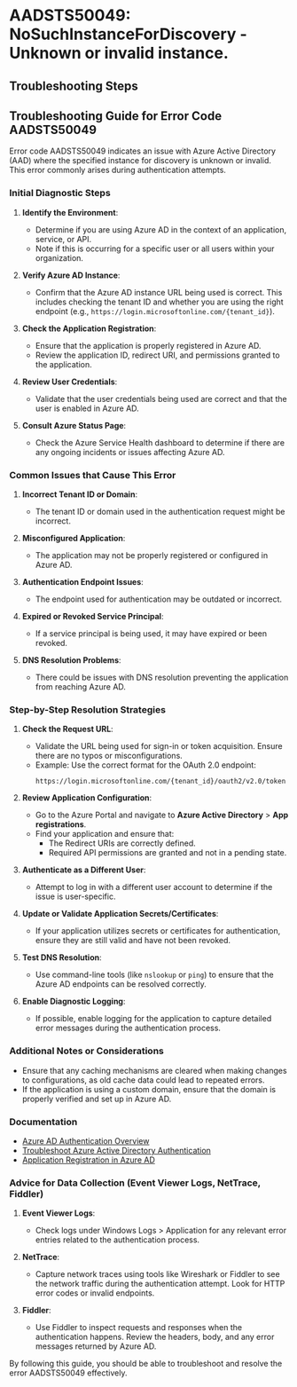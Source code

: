 # AADSTS50049: NoSuchInstanceForDiscovery - Unknown or invalid instance.


## Troubleshooting Steps
## Troubleshooting Guide for Error Code AADSTS50049

Error code AADSTS50049 indicates an issue with Azure Active Directory (AAD) where the specified instance for discovery is unknown or invalid. This error commonly arises during authentication attempts.

### Initial Diagnostic Steps

1. **Identify the Environment**:
   - Determine if you are using Azure AD in the context of an application, service, or API.
   - Note if this is occurring for a specific user or all users within your organization.

2. **Verify Azure AD Instance**:
   - Confirm that the Azure AD instance URL being used is correct. This includes checking the tenant ID and whether you are using the right endpoint (e.g., `https://login.microsoftonline.com/{tenant_id}`).

3. **Check the Application Registration**:
   - Ensure that the application is properly registered in Azure AD.
   - Review the application ID, redirect URI, and permissions granted to the application.

4. **Review User Credentials**:
   - Validate that the user credentials being used are correct and that the user is enabled in Azure AD.

5. **Consult Azure Status Page**:
   - Check the Azure Service Health dashboard to determine if there are any ongoing incidents or issues affecting Azure AD.

### Common Issues that Cause This Error

1. **Incorrect Tenant ID or Domain**:
   - The tenant ID or domain used in the authentication request might be incorrect.

2. **Misconfigured Application**:
   - The application may not be properly registered or configured in Azure AD.

3. **Authentication Endpoint Issues**:
   - The endpoint used for authentication may be outdated or incorrect.

4. **Expired or Revoked Service Principal**:
   - If a service principal is being used, it may have expired or been revoked.

5. **DNS Resolution Problems**:
   - There could be issues with DNS resolution preventing the application from reaching Azure AD.

### Step-by-Step Resolution Strategies

1. **Check the Request URL**:
   - Validate the URL being used for sign-in or token acquisition. Ensure there are no typos or misconfigurations.
   - Example: Use the correct format for the OAuth 2.0 endpoint:
     ```
     https://login.microsoftonline.com/{tenant_id}/oauth2/v2.0/token
     ```

2. **Review Application Configuration**:
   - Go to the Azure Portal and navigate to **Azure Active Directory** > **App registrations**.
   - Find your application and ensure that:
     - The Redirect URIs are correctly defined.
     - Required API permissions are granted and not in a pending state.

3. **Authenticate as a Different User**:
   - Attempt to log in with a different user account to determine if the issue is user-specific.

4. **Update or Validate Application Secrets/Certificates**:
   - If your application utilizes secrets or certificates for authentication, ensure they are still valid and have not been revoked.

5. **Test DNS Resolution**:
   - Use command-line tools (like `nslookup` or `ping`) to ensure that the Azure AD endpoints can be resolved correctly.

6. **Enable Diagnostic Logging**:
   - If possible, enable logging for the application to capture detailed error messages during the authentication process.

### Additional Notes or Considerations

- Ensure that any caching mechanisms are cleared when making changes to configurations, as old cache data could lead to repeated errors.
- If the application is using a custom domain, ensure that the domain is properly verified and set up in Azure AD.

### Documentation

- [Azure AD Authentication Overview](https://docs.microsoft.com/azure/active-directory/develop/authentication-scenarios)
- [Troubleshoot Azure Active Directory Authentication](https://docs.microsoft.com/azure/active-directory/develop/troubleshoot-authentication)
- [Application Registration in Azure AD](https://docs.microsoft.com/azure/active-directory/develop/quickstart-register-app)
  
### Advice for Data Collection (Event Viewer Logs, NetTrace, Fiddler)

1. **Event Viewer Logs**:
   - Check logs under Windows Logs > Application for any relevant error entries related to the authentication process.

2. **NetTrace**:
   - Capture network traces using tools like Wireshark or Fiddler to see the network traffic during the authentication attempt. Look for HTTP error codes or invalid endpoints.

3. **Fiddler**:
   - Use Fiddler to inspect requests and responses when the authentication happens. Review the headers, body, and any error messages returned by Azure AD.

By following this guide, you should be able to troubleshoot and resolve the error AADSTS50049 effectively.